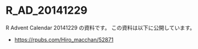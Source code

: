 # R_AD_20141229
R Advent Calendar 20141229 の資料です。
この資料は以下に公開しています。  
- https://rpubs.com/Hiro_macchan/52871  
